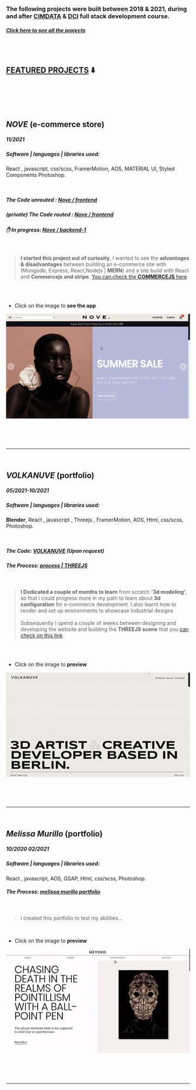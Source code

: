 <br>
<br>

### The following projects were built between 2018 & 2021, during and after [CIMDATA](https://www.cimdata.de/weiterbildung/webentwicklung/) & [DCI](https://digitalcareerinstitute.org/) full stack development course.

##### [**Click here** to see all the projects](https://github.com/nadiamariduena/react)

<br>
<br>

## <u>FEATURED PROJECTS</u> ⬇️

<br>

<br>
<br>
<br>

## _NOVE_ (e-commerce store)

##### _11/2021_

##### Software | languages | libraries used:

React , javascript, css/scss, FramerMotion, AOS, MATERIAL UI, Styled Components Photoshop.

<!-- | Software | languages | libraries used: |
| :------: | :-------: | :-------------: |
|  col 1   |   col2    |      col 1      | -->

<br>

##### The Code unrouted : [Nove / frontend](https://github.com/nadiamariduena/react-mern-21-frontend)

##### (private) The Code routed : [Nove / frontend](https://github.com/nadiamariduena/react-mern-21-frontend-custom-router1)

##### ✋ In progress: [Nove / backend-1 ](https://github.com/nadiamariduena/react-mern-21-backend)

<br>

> **I started this project out of curiosity**, I wanted to see the **advantages & disadvantages** between building an e-commerce site with (Mongodb, Express, React,Nodejs | **MERN**) and a site build with React and **Commercejs and stripe**. [You can check the **COMMERCEJS** here](https://github.com/nadiamariduena/e-commerce-react-stripe).

<br>
<br>

- Click on the image to **see the app**

[<img src="/src/img/nove-store1.gif"/>](https://react-mern-21-frontend-custom-router1.vercel.app/)

<br>
<br>
<br>
<hr>
<br>

## _VOLKANUVE_ (portfolio)

##### 05/2021-10/2021

##### Software | languages | libraries used:

**Blender**, React , javascript , Threejs , FramerMotion, AOS, Html, css/scss, Photoshop.

<!-- | Software | languages | libraries used: |
| :------: | :-------: | :-------------: |
|  col 1   |   col2    |      col 1      | -->

<br>

##### The Code: [VOLKANUVE](https://github.com/nadiamariduena/preview-volkanuve) (Upon request)

##### The Process: [process | THREEJS](https://github.com/nadiamariduena/3d-configurator-beginner1)

<br>

> **I Dedicated a couple of months to learn** from scratch **'3d modeling'**, so that i could progress more in my path to learn about **3d configuration** for e-commerce development. I also learnt how to render and set up environments to showcase Industrial designs<br><br> Subsequently I spend a couple of weeks between designing and developing the website and building the **THREEJS scene** that you [can check on this link](https://preview-volkanuve-lb5ez1y5m-nadiamariduena.vercel.app/Furniture).

<br>
<br>

- Click on the image to **preview**

[<img src="/src/img/volkanuve.gif"/>](https://preview-volkanuve.vercel.app/)

<br>
<br>
<br>
<hr>
<br>

## _Melissa Murillo_ (portfolio)

##### 10/2020 02/2021

##### Software | languages | libraries used:

React , javascript, AOS, GSAP, Html, css/scss, Photoshop.

<!-- | Software | languages | libraries used: |
| :------: | :-------: | :-------------: |
|  col 1   |   col2    |      col 1      | -->

##### The Process: [ melissa murillo portfolio](https://github.com/nadiamariduena/dci-finalprojects)

<br>

> I created this portfolio to test my abilities...

<br>

- Click on the image to **preview**

[<img src="/src/img/melissamurillo-portfolio.gif"/>](https://meyoko-2020-160ps5y8v.vercel.app/Home)

<br>
<br>
<br>
<hr>
<br>
<br>
<br>
